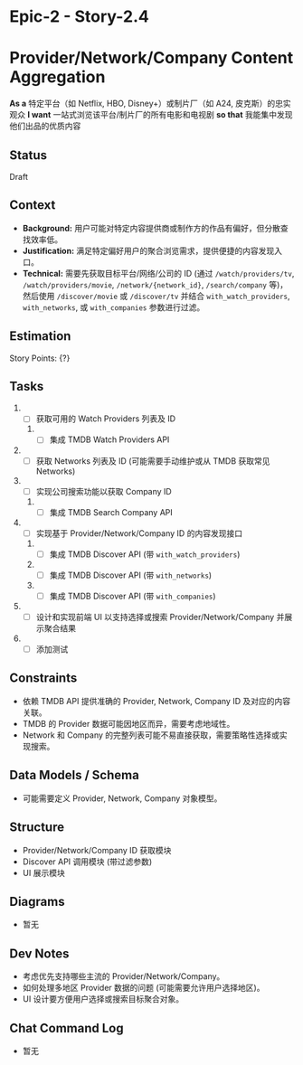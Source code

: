 # Epic-2 - Story-2.4
# Provider/Network/Company Content Aggregation

**As a** 特定平台（如 Netflix, HBO, Disney+）或制片厂（如 A24, 皮克斯）的忠实观众
**I want** 一站式浏览该平台/制片厂的所有电影和电视剧
**so that** 我能集中发现他们出品的优质内容

## Status

Draft

## Context

- **Background:** 用户可能对特定内容提供商或制作方的作品有偏好，但分散查找效率低。
- **Justification:** 满足特定偏好用户的聚合浏览需求，提供便捷的内容发现入口。
- **Technical:** 需要先获取目标平台/网络/公司的 ID (通过 `/watch/providers/tv`, `/watch/providers/movie`, `/network/{network_id}`, `/search/company` 等)，然后使用 `/discover/movie` 或 `/discover/tv` 并结合 `with_watch_providers`, `with_networks`, 或 `with_companies` 参数进行过滤。

## Estimation

Story Points: {?}

## Tasks

1.  - [ ] 获取可用的 Watch Providers 列表及 ID
    1.  - [ ] 集成 TMDB Watch Providers API
2.  - [ ] 获取 Networks 列表及 ID (可能需要手动维护或从 TMDB 获取常见 Networks)
3.  - [ ] 实现公司搜索功能以获取 Company ID
    1.  - [ ] 集成 TMDB Search Company API
4.  - [ ] 实现基于 Provider/Network/Company ID 的内容发现接口
    1.  - [ ] 集成 TMDB Discover API (带 `with_watch_providers`)
    2.  - [ ] 集成 TMDB Discover API (带 `with_networks`)
    3.  - [ ] 集成 TMDB Discover API (带 `with_companies`)
5.  - [ ] 设计和实现前端 UI 以支持选择或搜索 Provider/Network/Company 并展示聚合结果
6.  - [ ] 添加测试

## Constraints

- 依赖 TMDB API 提供准确的 Provider, Network, Company ID 及对应的内容关联。
- TMDB 的 Provider 数据可能因地区而异，需要考虑地域性。
- Network 和 Company 的完整列表可能不易直接获取，需要策略性选择或实现搜索。

## Data Models / Schema

- 可能需要定义 Provider, Network, Company 对象模型。

## Structure

- Provider/Network/Company ID 获取模块
- Discover API 调用模块 (带过滤参数)
- UI 展示模块

## Diagrams

- 暂无

## Dev Notes

- 考虑优先支持哪些主流的 Provider/Network/Company。
- 如何处理多地区 Provider 数据的问题 (可能需要允许用户选择地区)。
- UI 设计要方便用户选择或搜索目标聚合对象。

## Chat Command Log

- 暂无 